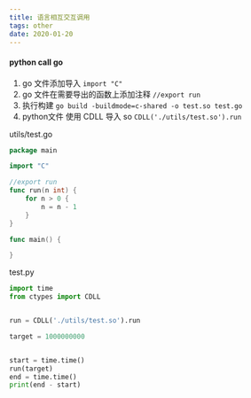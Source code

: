 ```yaml
---
title: 语言相互交互调用
tags: other
date: 2020-01-20
---
```


#### python call go

1. go 文件添加导入 `import "C"`
2. go 文件在需要导出的函数上添加注释 `//export run`
3. 执行构建 `go build -buildmode=c-shared -o test.so test.go`
4. python文件 使用 CDLL 导入 so `CDLL('./utils/test.so').run`

utils/test.go

```go
package main

import "C"

//export run
func run(n int) {
	for n > 0 {
		n = n - 1
	}
}

func main() {

}

```

test.py

```python
import time
from ctypes import CDLL


run = CDLL('./utils/test.so').run

target = 1000000000


start = time.time()
run(target)
end = time.time()
print(end - start)

```



 
